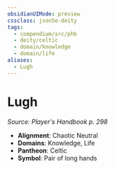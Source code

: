 ```yaml
---
obsidianUIMode: preview
cssclass: json5e-deity
tags:
  - compendium/src/phb
  - deity/celtic
  - domain/knowledge
  - domain/life
aliases:
  - Lugh
---
```

# Lugh
*Source: Player's Handbook p. 298* 

- **Alignment**: Chaotic Neutral
- **Domains**: Knowledge, Life
- **Pantheon**: Celtic
- **Symbol**: Pair of long hands